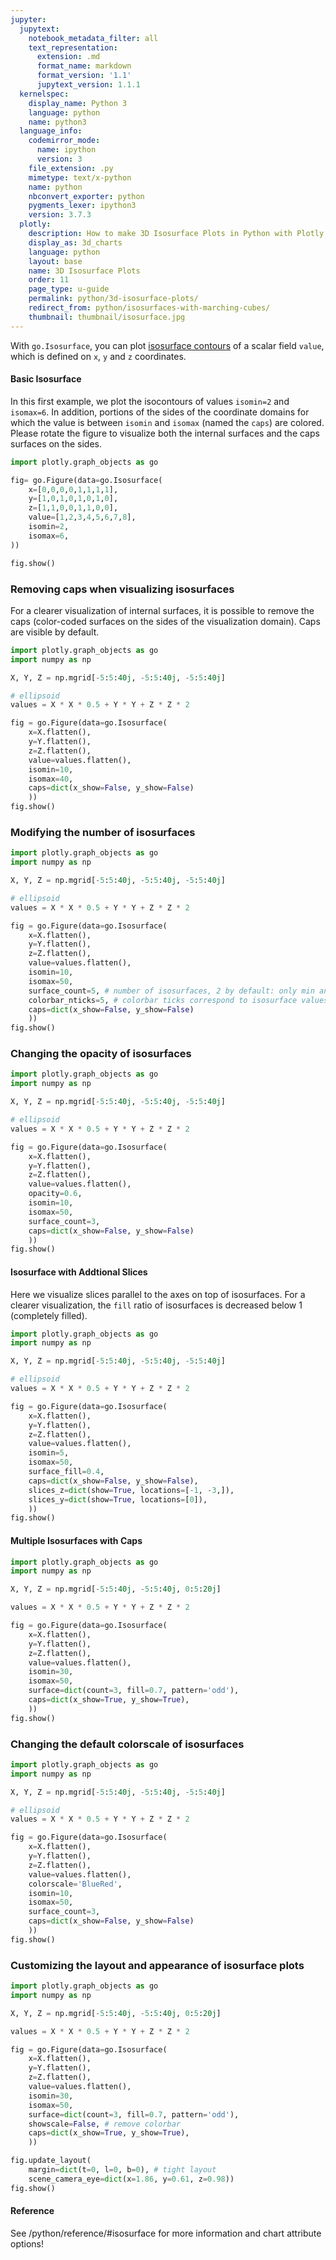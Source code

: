 ```yaml
---
jupyter:
  jupytext:
    notebook_metadata_filter: all
    text_representation:
      extension: .md
      format_name: markdown
      format_version: '1.1'
      jupytext_version: 1.1.1
  kernelspec:
    display_name: Python 3
    language: python
    name: python3
  language_info:
    codemirror_mode:
      name: ipython
      version: 3
    file_extension: .py
    mimetype: text/x-python
    name: python
    nbconvert_exporter: python
    pygments_lexer: ipython3
    version: 3.7.3
  plotly:
    description: How to make 3D Isosurface Plots in Python with Plotly.
    display_as: 3d_charts
    language: python
    layout: base
    name: 3D Isosurface Plots
    order: 11
    page_type: u-guide
    permalink: python/3d-isosurface-plots/
    redirect_from: python/isosurfaces-with-marching-cubes/
    thumbnail: thumbnail/isosurface.jpg
---
```


With ``go.Isosurface``, you can plot [isosurface contours](https://en.wikipedia.org/wiki/Isosurface) of a scalar field ``value``, which is defined on ``x``, ``y`` and ``z`` coordinates.

#### Basic Isosurface

In this first example, we plot the isocontours of values ``isomin=2`` and ``isomax=6``. In addition, portions of the sides of the coordinate domains for which the value is between ``isomin`` and ``isomax`` (named the ``caps``) are colored. Please rotate the figure to visualize both the internal surfaces and the caps surfaces on the sides.

```python
import plotly.graph_objects as go

fig= go.Figure(data=go.Isosurface(
    x=[0,0,0,0,1,1,1,1],
    y=[1,0,1,0,1,0,1,0],
    z=[1,1,0,0,1,1,0,0],
    value=[1,2,3,4,5,6,7,8],
    isomin=2,
    isomax=6,
))

fig.show()
```

### Removing caps when visualizing isosurfaces

For a clearer visualization of internal surfaces, it is possible to remove the caps (color-coded surfaces on the sides of the visualization domain). Caps are visible by default.

```python
import plotly.graph_objects as go
import numpy as np

X, Y, Z = np.mgrid[-5:5:40j, -5:5:40j, -5:5:40j]

# ellipsoid
values = X * X * 0.5 + Y * Y + Z * Z * 2

fig = go.Figure(data=go.Isosurface(
    x=X.flatten(),
    y=Y.flatten(),
    z=Z.flatten(),
    value=values.flatten(),
    isomin=10,
    isomax=40,
    caps=dict(x_show=False, y_show=False)
    ))
fig.show()
```

### Modifying the number of isosurfaces

```python
import plotly.graph_objects as go
import numpy as np

X, Y, Z = np.mgrid[-5:5:40j, -5:5:40j, -5:5:40j]

# ellipsoid
values = X * X * 0.5 + Y * Y + Z * Z * 2

fig = go.Figure(data=go.Isosurface(
    x=X.flatten(),
    y=Y.flatten(),
    z=Z.flatten(),
    value=values.flatten(),
    isomin=10,
    isomax=50,
    surface_count=5, # number of isosurfaces, 2 by default: only min and max
    colorbar_nticks=5, # colorbar ticks correspond to isosurface values
    caps=dict(x_show=False, y_show=False)
    ))
fig.show()
```

### Changing the opacity of isosurfaces

```python
import plotly.graph_objects as go
import numpy as np

X, Y, Z = np.mgrid[-5:5:40j, -5:5:40j, -5:5:40j]

# ellipsoid
values = X * X * 0.5 + Y * Y + Z * Z * 2

fig = go.Figure(data=go.Isosurface(
    x=X.flatten(),
    y=Y.flatten(),
    z=Z.flatten(),
    value=values.flatten(),
    opacity=0.6,
    isomin=10,
    isomax=50,
    surface_count=3,
    caps=dict(x_show=False, y_show=False)
    ))
fig.show()
```

#### Isosurface with Addtional Slices

Here we visualize slices parallel to the axes on top of isosurfaces. For a clearer visualization, the `fill` ratio of isosurfaces is decreased below 1 (completely filled).

```python
import plotly.graph_objects as go
import numpy as np

X, Y, Z = np.mgrid[-5:5:40j, -5:5:40j, -5:5:40j]

# ellipsoid
values = X * X * 0.5 + Y * Y + Z * Z * 2

fig = go.Figure(data=go.Isosurface(
    x=X.flatten(),
    y=Y.flatten(),
    z=Z.flatten(),
    value=values.flatten(),
    isomin=5,
    isomax=50,
    surface_fill=0.4,
    caps=dict(x_show=False, y_show=False),
    slices_z=dict(show=True, locations=[-1, -3,]),
    slices_y=dict(show=True, locations=[0]),
    ))
fig.show()
```

#### Multiple Isosurfaces with Caps

```python
import plotly.graph_objects as go
import numpy as np

X, Y, Z = np.mgrid[-5:5:40j, -5:5:40j, 0:5:20j]

values = X * X * 0.5 + Y * Y + Z * Z * 2

fig = go.Figure(data=go.Isosurface(
    x=X.flatten(),
    y=Y.flatten(),
    z=Z.flatten(),
    value=values.flatten(),
    isomin=30,
    isomax=50,
    surface=dict(count=3, fill=0.7, pattern='odd'),
    caps=dict(x_show=True, y_show=True),
    ))
fig.show()
```

### Changing the default colorscale of isosurfaces

```python
import plotly.graph_objects as go
import numpy as np

X, Y, Z = np.mgrid[-5:5:40j, -5:5:40j, -5:5:40j]

# ellipsoid
values = X * X * 0.5 + Y * Y + Z * Z * 2

fig = go.Figure(data=go.Isosurface(
    x=X.flatten(),
    y=Y.flatten(),
    z=Z.flatten(),
    value=values.flatten(),
    colorscale='BlueRed',
    isomin=10,
    isomax=50,
    surface_count=3,
    caps=dict(x_show=False, y_show=False)
    ))
fig.show()
```

### Customizing the layout and appearance of isosurface plots

```python
import plotly.graph_objects as go
import numpy as np

X, Y, Z = np.mgrid[-5:5:40j, -5:5:40j, 0:5:20j]

values = X * X * 0.5 + Y * Y + Z * Z * 2

fig = go.Figure(data=go.Isosurface(
    x=X.flatten(),
    y=Y.flatten(),
    z=Z.flatten(),
    value=values.flatten(),
    isomin=30,
    isomax=50,
    surface=dict(count=3, fill=0.7, pattern='odd'),
    showscale=False, # remove colorbar
    caps=dict(x_show=True, y_show=True),
    ))

fig.update_layout(
    margin=dict(t=0, l=0, b=0), # tight layout
    scene_camera_eye=dict(x=1.86, y=0.61, z=0.98))
fig.show()
```

#### Reference
See /python/reference/#isosurface for more information and chart attribute options!

